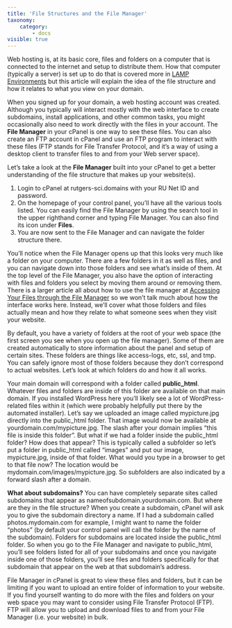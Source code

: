 ```yaml
---
title: 'File Structures and the File Manager'
taxonomy:
    category:
        - docs
visible: true
---
```


Web hosting is, at its basic core, files and folders on a computer that is connected to the internet and setup to distribute them. How that computer (typically a server) is set up to do that is covered more in [LAMP Environments]() but this article will explain the idea of the file structure and how it relates to what you view on your domain.

When you signed up for your domain, a web hosting account was created. Although you typically will interact mostly with the web interface to create subdomains, install applications, and other common tasks, you might occasionally also need to work directly with the files in your account. The **File Manager** in your cPanel is one way to see these files. You can also create an FTP account in cPanel and use an FTP program to interact with these files (FTP stands for File Transfer Protocol, and it’s a way of using a desktop client to transfer files to and from your Web server space).

Let’s take a look at the **File Manager** built into your cPanel to get a better understanding of the file structure that makes up your website(s).
1. Login to cPanel at rutgers-sci.domains with your RU Net ID and password.
2. On the homepage of your control panel, you’ll have all the various tools listed. You can easily find the File Manager by using the search tool in the upper righthand corner and typing File Manager. You can also find its icon under **Files**.
3. You are now sent to the File Manager and can navigate the folder structure there.

You’ll notice when the File Manager opens up that this looks very much like a folder on your computer. There are a few folders in it as well as files, and you can navigate down into those folders and see what’s inside of them. At the top level of the File Manager, you also have the option of interacting with files and folders you select by moving them around or removing them. There is a larger article all about how to use the file manager at [Accessing Your Files through the File Manager]() so we won’t talk much about how the interface works here. Instead, we’ll cover what those folders and files actually mean and how they relate to what someone sees when they visit your website.

By default, you have a variety of folders at the root of your web space (the first screen you see when you open up the file manager). Some of them are created automatically to store information about the panel and setup of certain sites. These folders are things like access-logs, etc, ssl, and tmp. You can safely ignore most of those folders because they don’t correspond to actual websites. Let’s look at which folders do and how it all works.

Your main domain will correspond with a folder called **public_html**. Whatever files and folders are inside of this folder are available on that main domain. If you installed WordPress here you’ll likely see a lot of WordPress-related files within it (which were probably helpfully put there by the automated installer). Let’s say we uploaded an image called mypicture.jpg directly into the public_html folder. That image would now be available at yourdomain.com/mypicture.jpg. The slash after your domain implies “this file is inside this folder”. But what if we had a folder inside the public_html folder? How does that appear? This is typically called a subfolder so let’s put a folder in public_html called “images” and put our image, mypicture.jpg, inside of that folder. What would you type in a browser to get to that file now? The location would be mydomain.com/images/mypicture.jpg. So subfolders are also indicated by a forward slash after a domain.

**What about subdomains?** You can have completely separate sites called subdomains that appear as nameofsubdomain.yourdomain.com. But where are they in the file structure? When you create a subdomain, cPanel will ask you to give the subdomain directory a name. If I had a subdomain called photos.mydomain.com for example, I might want to name the folder “photos” (by default your control panel will call the folder by the name of the subdomain). Folders for subdomains are located inside the public_html folder. So when you go to the File Manager and navigate to public_html, you’ll see folders listed for all of your subdomains and once you navigate inside one of those folders, you’ll see files and folders specifically for that subdomain that appear on the web at that subdomain’s address.

File Manager in cPanel is great to view these files and folders, but it can be limiting if you want to upload an entire folder of information to your website. If you find yourself wanting to do more with the files and folders on your web space you may want to consider using File Transfer Protocol (FTP). FTP will allow you to upload and download files to and from your File Manager (i.e. your website) in bulk. 